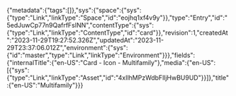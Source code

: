 {"metadata":{"tags":[]},"sys":{"space":{"sys":{"type":"Link","linkType":"Space","id":"eojhq1xf4v9y"}},"type":"Entry","id":"5edJuwCp77n9QafrfFsINN","contentType":{"sys":{"type":"Link","linkType":"ContentType","id":"card"}},"revision":1,"createdAt":"2023-11-29T19:27:52.326Z","updatedAt":"2023-11-29T23:37:06.012Z","environment":{"sys":{"id":"master","type":"Link","linkType":"Environment"}}},"fields":{"internalTitle":{"en-US":"Card - Icon - Multifamily"},"media":{"en-US":[{"sys":{"type":"Link","linkType":"Asset","id":"4xIlhMPzWdbFlljHwBU9UD"}}]},"title":{"en-US":"Multifamily"}}}